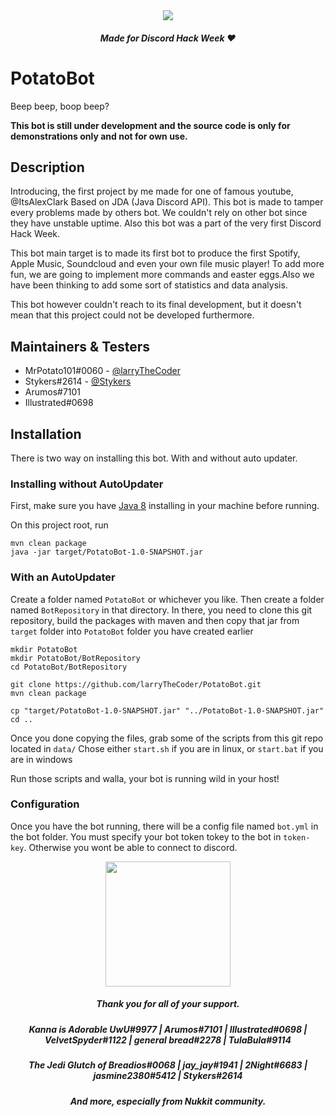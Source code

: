 <div align="center">
    <img src="data/PotatoBotBranding.png"/>
    <h5>Made for Discord Hack Week ♥</b>
</div> 

# PotatoBot

Beep beep, boop beep?

**This bot is still under development and the source code is only for
demonstrations only and not for own use.**

## Description

Introducing, the first project by me made for one of famous youtube, @ItsAlexClark
Based on JDA (Java Discord API). This bot is made to tamper every problems made by
others bot. We couldn't rely on other bot since they have unstable uptime. Also this
bot was a part of the very first Discord Hack Week.

This bot main target is to made its first bot to produce the first Spotify, Apple Music,
Soundcloud and even your own file music player! To add more fun, we are going to implement
more commands and easter eggs.Also we have been thinking to add some sort of statistics and data analysis.

This bot however couldn't reach to its final development, but it doesn't
mean that this project could not be developed furthermore.

## Maintainers & Testers
- MrPotato101#0060 - [@larryTheCoder](https://github.com/larryTheCoder)
- Stykers#2614 - [@Stykers](https://github.com/stykers)
- Arumos#7101
- Illustrated#0698

## Installation

There is two way on installing this bot. With and without auto updater.

### Installing without AutoUpdater

First, make sure you have [Java 8](https://www.java.com/download) installing in your machine before running.

On this project root, run
```
mvn clean package
java -jar target/PotatoBot-1.0-SNAPSHOT.jar
```

### With an AutoUpdater

Create a folder named `PotatoBot` or whichever you like. Then create a folder named `BotRepository` in that directory. In there, you need to clone this git repository, build the packages with maven and then copy that jar from `target` folder into `PotatoBot` folder you have created earlier
```
mkdir PotatoBot
mkdir PotatoBot/BotRepository
cd PotatoBot/BotRepository

git clone https://github.com/larryTheCoder/PotatoBot.git
mvn clean package

cp "target/PotatoBot-1.0-SNAPSHOT.jar" "../PotatoBot-1.0-SNAPSHOT.jar"
cd ..
```

Once you done copying the files, grab some of the scripts from this git repo located in `data/`
Chose either `start.sh` if you are in linux, or `start.bat` if you are in windows

Run those scripts and walla, your bot is running wild in your host!

### Configuration

Once you have the bot running, there will be a config file named `bot.yml` in the bot folder. You must specify your bot token tokey to the bot in `token-key`. Otherwise you wont be able to connect to discord.


<div align="center">
    <img width=200 height=200 src="https://cdn.discordapp.com/attachments/514331305111191563/610795190881484813/unknown.png"/>
    <h5>Thank you for all of your support.</b>
    <h5>Kanna is Adorable UwU#9977 | Arumos#7101 | Illustrated#0698 | VelvetSpyder#1122 | general bread#2278 | TulaBula#9114</b>
    <h5>The Jedi Glutch of Breadios#0068 | jay_jay#1941 | 2Night#6683 | jasmine2380#5412 | Stykers#2614</b>
    <h5>And more, especially from Nukkit community.<b>
</div> 
